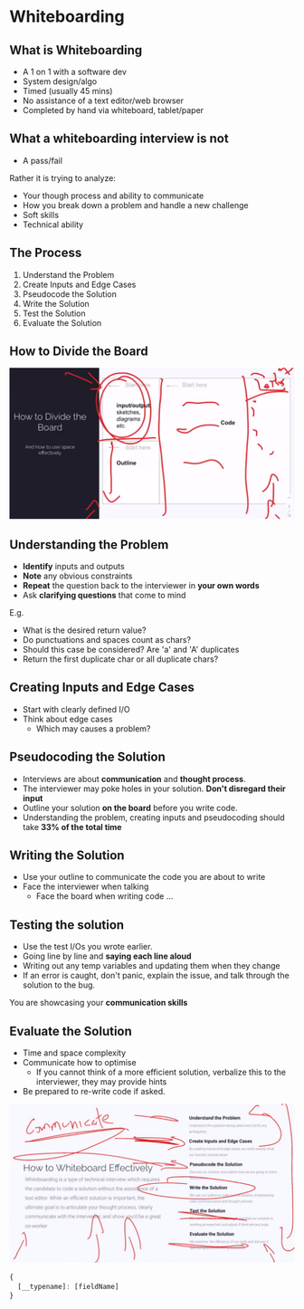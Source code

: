 # Whiteboarding

## What is Whiteboarding

- A 1 on 1 with a software dev
- System design/algo
- Timed (usually 45 mins)
- No assistance of a text editor/web browser
- Completed by hand via whiteboard, tablet/paper

## What a whiteboarding interview is not

- A pass/fail

Rather it is trying to analyze:
- Your though process and ability to communicate
- How you break down a problem and handle a new challenge
- Soft skills
- Technical ability

## The Process

1. Understand the Problem
2. Create Inputs and Edge Cases
3. Pseudocode the Solution
4. Write the Solution
5. Test the Solution
6. Evaluate the Solution


## How to Divide the Board

![](2021-07-08-02-09-09.png)

## Understanding the Problem

- **Identify** inputs and outputs
- **Note** any obvious constraints
- **Repeat** the question back to the interviewer in **your own words**
- Ask **clarifying questions** that come to mind

E.g.

- What is the desired return value?
- Do punctuations and spaces count as chars?
- Should this case be considered? Are 'a' and 'A' duplicates
- Return the first duplicate char or all duplicate chars?

## Creating Inputs and Edge Cases

- Start with clearly defined I/O
- Think about edge cases
  - Which may causes a problem?

## Pseudocoding the Solution

- Interviews are about **communication** and **thought process**.
- The interviewer may poke holes in your solution. **Don't disregard their input**
- Outline your solution **on the board** before you write code.
- Understanding the problem, creating inputs and pseudocoding should take **33% of the total time**

## Writing the Solution

- Use your outline to communicate the code you are about to write
- Face the interviewer when talking
  - Face the board when writing code
...

## Testing the solution

- Use the test I/Os you wrote earlier.
- Going line by line and **saying each line aloud**
- Writing out any temp variables and updating them when they change
- If an error is caught, don't panic, explain the issue, and talk through the solution to the bug.

You are showcasing your **communication skills**

## Evaluate the Solution

- Time and space complexity
- Communicate how to optimise
  - If you cannot think of a more efficient solution, verbalize this to the interviewer, they may provide hints
- Be prepared to re-write code if asked.

![](2021-07-08-02-46-29.png)

```JavaScript
{
  [__typename]: [fieldName]
}